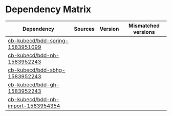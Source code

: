 # Dependency Matrix

Dependency | Sources | Version | Mismatched versions
---------- | ------- | ------- | -------------------
[cb-kubecd/bdd-spring-1583951099](https://github.com/cb-kubecd/bdd-spring-1583951099.git) |  | []() | 
[cb-kubecd/bdd-nh-1583952243](https://github.com/cb-kubecd/bdd-nh-1583952243.git) |  | []() | 
[cb-kubecd/bdd-sbhg-1583952243](https://github.com/cb-kubecd/bdd-sbhg-1583952243.git) |  | []() | 
[cb-kubecd/bdd-gh-1583952243](https://github.com/cb-kubecd/bdd-gh-1583952243.git) |  | []() | 
[cb-kubecd/bdd-nh-import-1583954354](https://github.com/cb-kubecd/bdd-nh-import-1583954354.git) |  | []() | 
